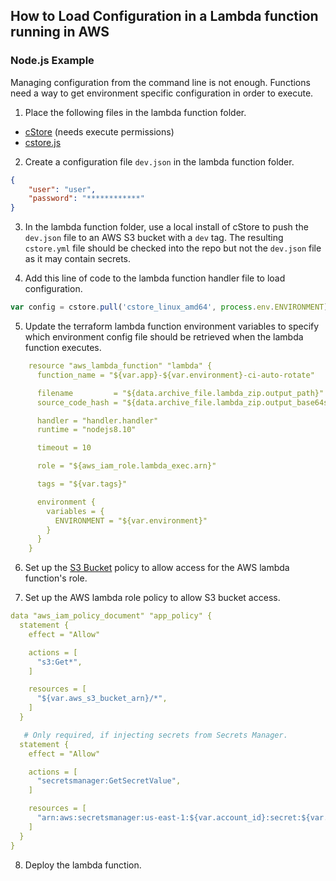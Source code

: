 ## How to Load Configuration in a Lambda function running in AWS ##

### Node.js Example ###

Managing configuration from the command line is not enough. Functions need a way to get environment specific configuration in order to execute. 

1. Place the following files in the lambda function folder. 
  - [cStore](https://github.com/turnerlabs/cstore/releases/download/v3.1.1-alpha/cstore_linux_amd64) (needs execute permissions)
  - [cstore.js](../examples/cstore.js)

2. Create a configuration file `dev.json` in the lambda function folder.
```json
{
    "user": "user",
    "password": "************"
}
```
3. In the lambda function folder, use a local install of cStore to push the `dev.json` file to an AWS S3 bucket with a `dev` tag. The resulting `cstore.yml` file should be checked into the repo but not the `dev.json` file as it may contain secrets.

4. Add this line of code to the lambda function handler file to load configuration.
```javascript
var config = cstore.pull('cstore_linux_amd64', process.env.ENVIRONMENT)
```

5. Update the terraform lambda function environment variables to specify which environment config file should be retrieved when the lambda function executes.    
```yml
    resource "aws_lambda_function" "lambda" {
      function_name = "${var.app}-${var.environment}-ci-auto-rotate"

      filename         = "${data.archive_file.lambda_zip.output_path}"
      source_code_hash = "${data.archive_file.lambda_zip.output_base64sha256}"

      handler = "handler.handler"
      runtime = "nodejs8.10"

      timeout = 10

      role = "${aws_iam_role.lambda_exec.arn}"

      tags = "${var.tags}"

      environment {
        variables = {
          ENVIRONMENT = "${var.environment}"
        }
      }
    }
```
6. Set up the [S3 Bucket](S3.md) policy to allow access for the AWS lambda function's role.

7. Set up the AWS lambda role policy to allow S3 bucket access.
```yml
data "aws_iam_policy_document" "app_policy" {
  statement {
    effect = "Allow"

    actions = [
      "s3:Get*",
    ]

    resources = [
      "${var.aws_s3_bucket_arn}/*",
    ]
  }

   # Only required, if injecting secrets from Secrets Manager.
  statement {
    effect = "Allow"

    actions = [
      "secretsmanager:GetSecretValue",
    ]

    resources = [
      "arn:aws:secretsmanager:us-east-1:${var.account_id}:secret:${var.secrets_prefix}/*",
    ]
  }
}
```
8. Deploy the lambda function.